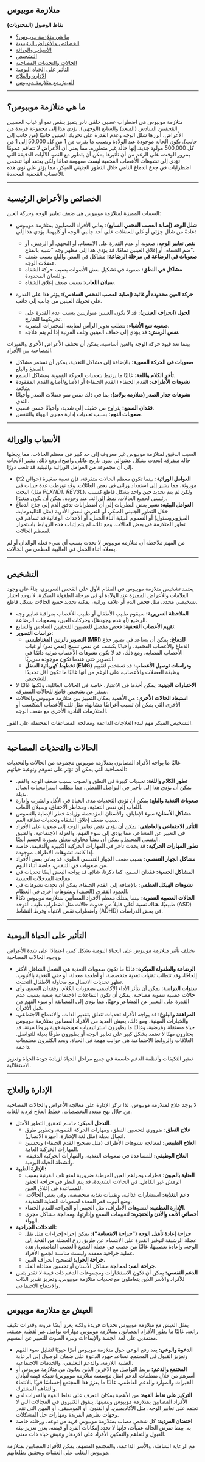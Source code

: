 ## متلازمة موبيوس

**نقاط الوصول (المحتويات)**

* [ما هي متلازمة موبيوس؟](#ما-هي-متلازمة-موبيوس؟)
* [الخصائص والأعراض الرئيسية](#الخصائص-والأعراض-الرئيسية)
* [الأسباب والوراثة](#الأسباب-والوراثة)
* [التشخيص](#التشخيص)
* [الحالات والتحديات المصاحبة](#الحالات-والتحديات-المصاحبة)
* [التأثير على الحياة اليومية](#التأثير-على-الحياة-اليومية)
* [الإدارة والعلاج](#الإدارة-والعلاج)
* [العيش مع متلازمة موبيوس](#العيش-مع-متلازمة-موبيوس)

---

## ما هي متلازمة موبيوس؟

متلازمة موبيوس هي اضطراب عصبي خلقي نادر يتميز بنقص نمو أو غياب العصبين القحفيين السادس (المبعد) والسابع (الوجهي). يؤدي هذا إلى مجموعة فريدة من الأعراض، أبرزها شلل الوجه وعدم القدرة على تحريك العينين جانبيًا (من جانب إلى جانب). تكون الحالة موجودة عند الولادة وتصيب ما يقرب من 1 من كل 50,000 إلى 1 من كل 500,000 مولود جديد. إنها حالة غير متطورة، مما يعني أن الأعراض لا تتفاقم عمومًا بمرور الوقت، على الرغم من أن تأثيرها يمكن أن يتطور مع النمو. الآليات الدقيقة التي تؤدي إلى تشوهات الأعصاب القحفية ليست مفهومة تمامًا ولكن يعتقد أنها تتضمن اضطرابات في جذع الدماغ النامي خلال التطور الجنيني المبكر، مما يؤثر على نوى هذه الأعصاب القحفية المحددة.

---

## الخصائص والأعراض الرئيسية

السمات المميزة لمتلازمة موبيوس هي ضعف تعابير الوجه وحركة العين:

* **شلل الوجه (إصابة العصب القحفي السابع):** يعاني الأفراد المصابون بمتلازمة موبيوس عادةً من شلل جزئي أو كلي للعضلات على أحد جانبي الوجه أو كليهما. يؤدي هذا إلى:
    * **نقص تعابير الوجه:** صعوبة أو عدم القدرة على الابتسام، أو التجهم، أو الرمش، أو ضم الشفاه، أو إغلاق العينين تمامًا. قد يؤدي هذا إلى مظهر وجه "شبيه بالقناع".
    * **صعوبات في الرضاعة في مرحلة الرضاعة:** مشاكل في المص والبلع بسبب ضعف عضلات الوجه.
    * **مشاكل في النطق:** صعوبة في تشكيل بعض الأصوات بسبب حركة الشفاه واللسان المحدودة.
    * **سيلان اللعاب:** بسبب ضعف إغلاق الشفاه.

* **حركة العين محدودة أو غائبة (إصابة العصب القحفي السادس):** يؤثر هذا على القدرة على تحريك العينين من جانب إلى جانب.
    * **الحول (انحراف العينين):** قد لا تكون العينين متوازيتين بسبب عدم القدرة على تحريكهما للخارج.
    * **صعوبة تتبع الأشياء:** تتطلب تدوير الرأس لمتابعة المحفزات البصرية.
    * **نقص الرمش:** قد يؤدي إلى جفاف العينين وتلف القرنية إذا لم يتم علاجه.

بينما تعد قيود حركة الوجه والعين أساسية، يمكن أن تختلف الأعراض الأخرى والميزات المصاحبة بين الأفراد:

* **صعوبات في الحركة الفموية:** بالإضافة إلى مشاكل التغذية، يمكن أن تستمر مشاكل المضغ والبلع.
* **تأخر الكلام واللغة:** غالبًا ما يرتبط بتحديات الحركة الفموية ومشاكل السمع.
* **تشوهات الأطراف:** القدم الحنفاء (القدم الحنفاء) أو الأصابع/أصابع القدم المفقودة شائعة.
* **تشوهات جدار الصدر (متلازمة بولاند):** بما في ذلك نقص نمو عضلات الصدر وأحيانًا الثدي.
* **فقدان السمع:** يتراوح من خفيف إلى شديد، وأحيانًا حسي عصبي.
* **صعوبات النوم:** بسبب تحديات إدارة مجرى الهواء والتنفس.

---

## الأسباب والوراثة

السبب الدقيق لمتلازمة موبيوس غير معروف إلى حد كبير في معظم الحالات، مما يجعلها حالة متفرقة (تحدث بشكل عشوائي بدون تاريخ عائلي واضح). ومع ذلك، تشير الأبحاث إلى أن مجموعة من العوامل الوراثية والبيئية قد تلعب دورًا.

* **العوامل الوراثية:** بينما تكون معظم الحالات متفرقة، فإن نسبة صغيرة (حوالي 2٪) موروثة، مما يشير إلى استعداد وراثي في بعض العائلات. وقد تورطت عدة جينات في البحث (مثل *PLXND1*، *REV3L*)، ولكن لم يتم تحديد جين واحد بشكل قاطع كسبب رئيسي لجميع الحالات. نمط الوراثة، عند وجوده، يمكن أن يكون متغيرًا.
* **العوامل البيئية:** تشير بعض النظريات إلى أن اضطرابات تدفق الدم إلى جذع الدماغ خلال التطور الجنيني المبكر، أو التعرض لبعض الأدوية (مثل الثاليدومايد، الميزوبروستول) أو السموم البيئية أثناء الحمل، أو الأحداث الوعائية قد تساهم في تطور المتلازمة في بعض الحالات. ومع ذلك، لم يتم إثبات هذه الروابط باستمرار لمعظم الحالات.

من المهم ملاحظة أن متلازمة موبيوس لا تحدث بسبب أي شيء فعله الوالدان أو لم يفعلاه أثناء الحمل في الغالبية العظمى من الحالات.

---

## التشخيص

يعتمد تشخيص متلازمة موبيوس في المقام الأول على الفحص السريري، بناءً على وجود العلامات والأعراض المميزة عند الولادة أو في مرحلة الطفولة المبكرة. لا يوجد اختبار تشخيصي محدد، مثل فحص الدم أو علامة وراثية، يمكنه تحديد جميع الحالات بشكل قاطع.

* **الملاحظة السريرية:** سيقوم طبيب الأطفال أو طبيب الأعصاب بمراقبة تعابير وجه الرضيع (أو عدم وجودها)، وحركات العين، وصعوبات الرضاعة.
* **تقييم الأعصاب القحفية:** فحص مفصل للعصبين القحفيين السادس والسابع.
* **دراسات التصوير:**
    * **التصوير بالرنين المغناطيسي (MRI) للدماغ:** يمكن أن يساعد في تصور جذع الدماغ والأعصاب القحفية، وأحيانًا يكشف عن نقص تنسج (نقص نمو) أو غياب الأعصاب المصابة. ومع ذلك، قد لا تكون تشوهات الأعصاب مرئية دائمًا في التصوير حتى عندما تكون موجودة سريريًا.
    * **تخطيط كهربائية العضل (EMG) ودراسات توصيل الأعصاب:** قد تستخدم لتقييم وظيفة العضلات والأعصاب، على الرغم من أنها غالبًا ما تكون أقل تحديدًا للتشخيص.
* **الاختبارات الجينية:** يمكن أخذها في الاعتبار، خاصة في الحالات العائلية، ولكنها غالبًا لا تسفر عن تشخيص قاطع للحالات المتفرقة.
* **استبعاد الحالات الأخرى:** من الأهمية بمكان التمييز بين متلازمة موبيوس والحالات الأخرى التي يمكن أن تسبب أعراضًا مشابهة، مثل تلف الأعصاب المكتسب أو المتلازمات النادرة الأخرى مع ضعف الوجه.

التشخيص المبكر مهم لبدء العلاجات الداعمة ومعالجة المضاعفات المحتملة على الفور.

---

## الحالات والتحديات المصاحبة

غالبًا ما يواجه الأفراد المصابون بمتلازمة موبيوس مجموعة من الحالات والتحديات المصاحبة التي يمكن أن تؤثر على نموهم ونوعية حياتهم:

* **تطور الكلام واللغة:** تحديات كبيرة في النطق والصوت بسبب ضعف الوجه والفم. يمكن أن يؤدي هذا إلى تأخير في التواصل اللفظي، مما يتطلب استراتيجيات اتصال بديلة.
* **صعوبات التغذية والبلع:** يمكن أن تؤدي التحديات مدى الحياة في الأكل والشرب وإدارة اللعاب إلى نقص التغذية، ومخاطر الاختناق، وسيلان اللعاب.
* **مشاكل الأسنان:** سوء الإطباق، والأسنان المزدحمة، وزيادة خطر الإصابة بالتسوس بسبب ضعف إغلاق الشفاه وتحديات نظافة الفم.
* **التأثير الاجتماعي والعاطفي:** يمكن أن يؤدي نقص تعابير الوجه إلى صعوبة على الأفراد في التعبير عن المشاعر، مما يؤدي إلى سوء الفهم، والعزلة الاجتماعية، والضيق النفسي المحتمل. يمكن أن تنشأ مخاوف تتعلق بصورة الجسم أيضًا.
* **تطور المهارات الحركية:** قد يحدث تأخر في المهارات الحركية الكبيرة والدقيقة، خاصة إذا كانت تشوهات الأطراف موجودة.
* **مشاكل الجهاز التنفسي:** بسبب ضعف الجهاز التنفسي العلوي، قد يعاني بعض الأفراد من صعوبات في التنفس، خاصة أثناء النوم.
* **المشاكل الحسية:** فقدان السمع، كما ذكرنا، شائع. قد يواجه البعض أيضًا تحديات في معالجة المدخلات الحسية.
* **تشوهات الهيكل العظمي:** بالإضافة إلى القدم الحنفاء، يمكن أن تحدث تشوهات في العمود الفقري (الجنف) وتشوهات أخرى في العظام.
* **الحالات العصبية التنموية:** بينما يمتلك معظم الأفراد المصابين بمتلازمة موبيوس ذكاءً طبيعيًا، هناك نسبة أعلى قليلاً من حدوث حالات مثل اضطراب طيف التوحد (ASD) واضطراب نقص الانتباه وفرط النشاط (ADHD) في بعض الدراسات.

---

## التأثير على الحياة اليومية

يختلف تأثير متلازمة موبيوس على الحياة اليومية بشكل كبير، اعتمادًا على شدة الأعراض ووجود الحالات المصاحبة.

* **الرضاعة والطفولة المبكرة:** غالبًا ما تكون صعوبات التغذية هي الشغل الشاغل الأكثر إلحاحًا، وقد تتطلب تقنيات تغذية متخصصة، أو أطعمة معدلة، أو حتى التغذية بالأنبوب. تظهر تحديات الاتصال مع محاولة الأطفال التحدث.
* **سنوات الدراسة:** يمكن أن يتأثر الأداء الأكاديمي بصعوبات الكلام، وفقدان السمع، وأي حالات عصبية تنموية مصاحبة. يمكن أن تكون التفاعلات الاجتماعية صعبة بسبب عدم القدرة على التعبير عن المشاعر وجهيًا، مما يؤدي إلى المضايقة أو سوء الفهم من قبل الأقران.
* **المراهقة والبلوغ:** قد يواجه الأفراد تحديات تتعلق بتقدير الذات، والاندماج الاجتماعي، والخيارات المهنية. ومع ذلك، يعيش العديد من الأفراد المصابين بمتلازمة موبيوس حياة مستقلة ومُرضية، وغالبًا ما يطورون استراتيجيات تعويضية قوية وروحًا مرنة. قد يختارون مهنًا لا تعتمد بشكل كبير على تعابير الوجه أو يطورون طرقًا بديلة للتواصل. العلاقات والروابط الاجتماعية هي جوانب مهمة في الحياة، ويجد الكثيرون مجتمعات داعمة.

تعتبر التكيفات وأنظمة الدعم حاسمة في جميع مراحل الحياة لزيادة جودة الحياة وتعزيز الاستقلالية.

---

## الإدارة والعلاج

لا يوجد علاج لمتلازمة موبيوس، لذا تركز الإدارة على معالجة الأعراض والحالات المصاحبة من خلال نهج متعدد التخصصات. خطط العلاج فردية للغاية.

* **التدخل المبكر:** حاسم لتحقيق التطور الأمثل.
    * **علاج النطق:** ضروري لتحسين النطق، ومهارات الحركة الفموية، وتطوير طرق اتصال بديلة (مثل لغة الإشارة، أجهزة الاتصال).
    * **العلاج الطبيعي:** لمعالجة تشوهات الأطراف (مثل تصحيح القدم الحنفاء) وتحسين المهارات الحركية العامة.
    * **العلاج الوظيفي:** للمساعدة في صعوبات التغذية، والمهارات الحركية الدقيقة، وأنشطة الحياة اليومية.
* **الإدارة الطبية:**
    * **العناية بالعيون:** قطرات ومراهم العين المرطبة ضرورية لمنع تلف القرنية بسبب الرمش غير الكامل. في الحالات الشديدة، قد يتم النظر في جراحة الجفن للمساعدة في إغلاق العين.
    * **دعم التغذية:** استشارات غذائية، وتقنيات تغذية متخصصة، وفي بعض الحالات، وضع أنبوب فغر المعدة لصعوبات التغذية الشديدة.
    * **الإدارة العظمية:** لتشوهات الأطراف، مثل الجبس أو الجراحة للقدم الحنفاء.
    * **أخصائي الأنف والأذن والحنجرة:** لتقييمات السمع وإدارتها، ومعالجة مشاكل مجرى الهواء.
* **التدخلات الجراحية:**
    * **جراحة إعادة تأهيل الوجه ("جراحة الابتسامة"):** يمكن إجراء إجراءات مثل نقل عضلة الرشيقة لتوفير القدرة على الابتسام عن طريق زرع العضلة من الفخذ إلى الوجه، وإعادة تعصيبها، غالبًا من عصب في عضلة المضغ (العصب الماضغي). هذه عملية جراحية معقدة وليست مناسبة لجميع الأفراد.
    * **جراحة الحول:** لتصحيح انحراف العين.
    * **جراحة الفم:** لمعالجة مشاكل الأسنان أو تحسين محاذاة الفك.
* **الدعم النفسي:** يمكن أن تكون الاستشارات ومجموعات الدعم ذات قيمة لا تقدر بثمن للأفراد والأسر الذين يتعاملون مع تحديات متلازمة موبيوس، وتعزيز تقدير الذات والاندماج الاجتماعي.

---

## العيش مع متلازمة موبيوس

يمثل العيش مع متلازمة موبيوس تحديات فريدة ولكنه يعزز أيضًا مرونة وقدرات تكيف رائعة. غالبًا ما يطور الأفراد المصابون بمتلازمة موبيوس مهارات تواصل غير لفظية عميقة، معتمدين على لغة الجسد والإيماءات ونبرة الصوت للتعبير عن أنفسهم.

* **الدعوة والوعي:** يعد رفع الوعي حول متلازمة موبيوس أمرًا حيويًا لتقليل سوء الفهم وتعزيز القبول في المجتمع. تساعد جهود الدعوة على ضمان الوصول إلى الرعاية الطبية اللازمة، والدعم التعليمي، والخدمات الاجتماعية.
* **المجتمع والدعم:** يربط التواصل مع الآخرين الذين يعانون من متلازمة موبيوس أو أسرهم من خلال منظمات الدعم (مثل مؤسسة متلازمة موبيوس) شبكة قيمة لتبادل الخبرات والموارد والدعم العاطفي. غالبًا ما يعزز هذا المجتمع إحساسًا قويًا بالانتماء والتفاهم المشترك.
* **التركيز على نقاط القوة:** من الأهمية بمكان التعرف على نقاط القوة والقدرات لدى الأفراد المصابين بمتلازمة موبيوس وتنميتها. يتفوق الكثيرون في المجالات التي لا تعتمد على تعابير الوجه، مثل الأكاديميين، أو الفنون، أو الموسيقى، أو المهن التي تقدر وجهات نظرهم الفريدة ومهارات حل المشكلات.
* **احتضان الفردية:** كل شخص مصاب بمتلازمة موبيوس فريد من نوعه، ورحلته خاصة به. بينما تفرض الحالة عقبات، فإنها لا تحدد إمكانات الفرد أو قيمته. يعزز تعزيز بيئة القبول والتفاهم والتمكين الأفراد على الازدهار وعيش حياة ذات معنى.

مع الرعاية الشاملة، والأسر الداعمة، والمجتمع المتفهم، يمكن للأفراد المصابين بمتلازمة موبيوس التغلب على العقبات وتحقيق تطلعاتهم.

